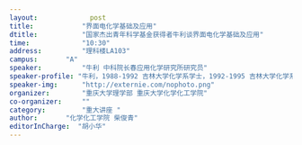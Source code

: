 ```yaml
---
layout: 			post
title:       	  "界面电化学基础及应用"
dtitle:      	  "国家杰出青年科学基金获得者牛利谈界面电化学基础及应用"
time: 		  	  "10:30"
address:	  	  "理科楼LA103"
campus:	  	  "A"
speaker:	   	  "牛利 中科院长春应用化学研究所研究员"
speaker-profile: "牛利，1988-1992 吉林大学化学系学士，1992-1995 吉林大学化学系硕士，1995-1998 中科院长春应化所博士，中科院长春应用化学研究所研究员，现代分析技术工程实验室主任，日本北海道大学催化研究中心JSPS访问教授、吉林大学兼职教授、芬兰Åbo Akademi大学Docentship、日本国立材料研究所NIMS访问教授、丹麦技术大学客座教授、临沂大学泰山学者兼职教授 中国化学会理事，英国皇家化学会会士，吉林省高级专家，国家杰出青年科学基金获得者，国家科技部“中青年科技创新领军人才”，近年来已在国内外核心刊物发表科研论文200余篇，他人引用6000余次，申请国家发明专利50余项，在国内外学术会议上做大会报告和邀请报告50余次，主持及参加国家、省/部级项目40余项。"
speaker-img:	  "http://externie.com/nophoto.png"
organizer:		  "重庆大学理学部 重庆大学化学化工学院"
co-organizer:	  ""
category:		  "重大讲座 "
author:		  "化学化工学院 柴俊青"
editorInCharge:  "胡小华"
---
```


